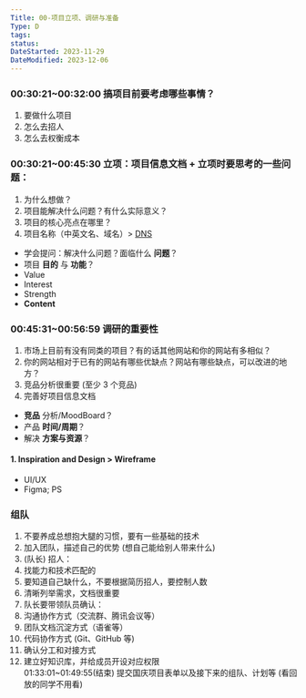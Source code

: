 ```yaml
---
Title: 00-项目立项、调研与准备
Type: D
tags: 
status: 
DateStarted: 2023-11-29
DateModified: 2023-12-06
---
```

### 00:30:21~00:32:00 搞项目前要考虑哪些事情？

1. 要做什么项目
2. 怎么去招人
3. 怎么去权衡成本

### 00:30:21~00:45:30 立项：项目信息文档 + 立项时要思考的一些问题：

1. 为什么想做？
2. 项目能解决什么问题？有什么实际意义？
3. 项目的核心亮点在哪里？
4. 项目名称（中英文名、域名）> [DNS](DNS)

- 学会提问：解决什么问题？面临什么 **问题**？
- 项目 **目的** 与 **功能**？
- Value
- Interest
- Strength
- **Content**

### 00:45:31~00:56:59 调研的重要性

1. 市场上目前有没有同类的项目？有的话其他网站和你的网站有多相似？
2. 你的网站相对于已有的网站有哪些优缺点？网站有哪些缺点，可以改进的地方？
3. 竞品分析很重要 (至少 3 个竞品)
4. 完善好项目信息文档

- **竞品** 分析/MoodBoard？
- 产品 **时间/周期**？
- 解决 **方案与资源**？

#### 1. Inspiration and Design > Wireframe

- UI/UX
- Figma; PS

### 组队
1. 不要养成总想抱大腿的习惯，要有一些基础的技术
2. 加入团队，描述自己的优势 (想自己能给别人带来什么)
3. (队长) 招人：
4. 找能力和技术匹配的
5. 要知道自己缺什么，不要根据简历招人，要控制人数
6. 清晰列举需求，文档很重要
7. 队长要带领队员确认：
8. 沟通协作方式（交流群、腾讯会议等）
9. 团队文档沉淀方式（语雀等）
10. 代码协作方式 (Git、GitHub 等)
11. 确认分工和对接方式
12. 建立好知识库，并给成员开设对应权限  
    01:33:01~01:49:55(结束) 提交国庆项目表单以及接下来的组队、计划等 (看回放的同学不用看)
